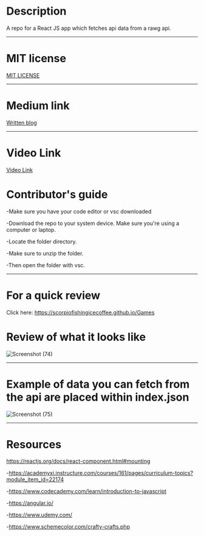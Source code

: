 
<h1> Description </h1>

A repo for a React JS app which fetches api data from a rawg api.

--------------

# MIT license
<a href="https://github.com/scorpiofishingicecoffee/React-WebApp/blob/ef8764b4dfb7fcbe9291b37d6b13e55b107f0f36/LICENSE"> MIT LICENSE </a>

--------------
# Medium link

<a href="https://medium.com/@seriouslydudelma/906e89c0f52c" target="_blank"> Written blog </a>

---------------------
# Video Link

<a href="https://youtu.be/MPCkA78iXEE" target="_blank"> Video Link </a>

# Contributor's guide

-Make sure you have your code editor or vsc downloaded

-Download the repo to your system device. Make sure you're using a computer or laptop.

-Locate the folder directory.

-Make sure to unzip the folder.

-Then open the folder with vsc.

-----------------------------

# For a quick review

Click here:
https://scorpiofishingicecoffee.github.io/Games

# Review of what it looks like

![Screenshot (74)](https://user-images.githubusercontent.com/105265074/192173349-cd994d41-38cb-455c-b767-d9fd0048c3ce.png)

--------------------------

# Example of data you can fetch from the api are placed within index.json
![Screenshot (75)](https://user-images.githubusercontent.com/105265074/192172681-11c9532d-c7df-403e-9f49-e233e41671c9.png)


----------------

# Resources

https://reactjs.org/docs/react-component.html#mounting

-https://academyxi.instructure.com/courses/161/pages/curriculum-topics?module_item_id=22174

-https://www.codecademy.com/learn/introduction-to-javascript

-https://angular.io/

-https://www.udemy.com/

-https://www.schemecolor.com/crafty-crafts.php

